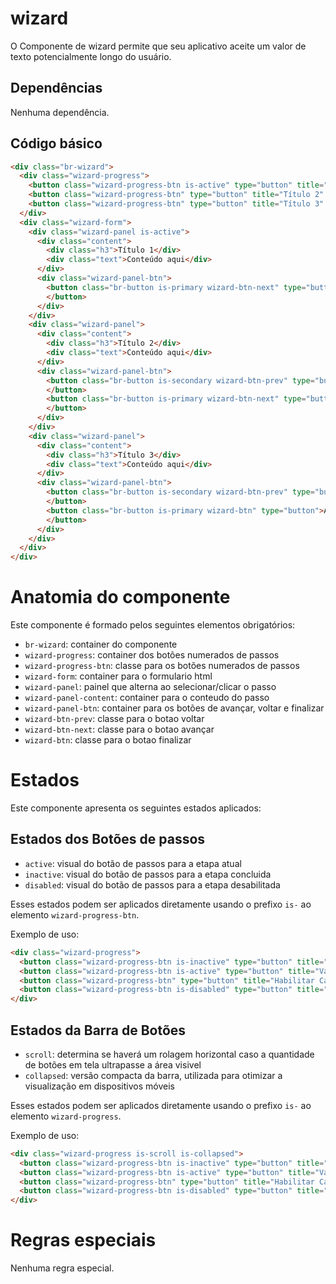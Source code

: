 # wizard

O Componente de wizard  permite que seu aplicativo aceite um valor de texto potencialmente longo do usuário.


## Dependências

Nenhuma dependência.

## Código básico

```html
<div class="br-wizard">
  <div class="wizard-progress">
    <button class="wizard-progress-btn is-active" type="button" title="Título 1" step="1"><span class="info">Título 1</span></button>
    <button class="wizard-progress-btn" type="button" title="Título 2" step="2"><span class="info">Título 2</span></button>
    <button class="wizard-progress-btn" type="button" title="Título 3" step="3"><span class="info">Título 3</span></button>
  </div>
  <div class="wizard-form">
    <div class="wizard-panel is-active">
      <div class="content">
        <div class="h3">Título 1</div>
        <div class="text">Conteúdo aqui</div>
      </div>
      <div class="wizard-panel-btn">
        <button class="br-button is-primary wizard-btn-next" type="button">Avançar
        </button>
      </div>
    </div>
    <div class="wizard-panel">
      <div class="content">
        <div class="h3">Título 2</div>
        <div class="text">Conteúdo aqui</div>
      </div>
      <div class="wizard-panel-btn">
        <button class="br-button is-secondary wizard-btn-prev" type="button">Voltar
        </button>
        <button class="br-button is-primary wizard-btn-next" type="button">Avançar
        </button>
      </div>
    </div>
    <div class="wizard-panel">
      <div class="content">
        <div class="h3">Título 3</div>
        <div class="text">Conteúdo aqui</div>
      </div>
      <div class="wizard-panel-btn">
        <button class="br-button is-secondary wizard-btn-prev" type="button">Voltar
        </button>
        <button class="br-button is-primary wizard-btn" type="button">Avançar
        </button>
      </div>
    </div>
  </div>
</div>

```

# Anatomia do componente

Este componente é formado pelos seguintes elementos obrigatórios:

- `br-wizard`: container do componente
- `wizard-progress`: container dos botões numerados de passos
- `wizard-progress-btn`: classe para os botões numerados de passos
- `wizard-form`: container para o formulario html
- `wizard-panel`: painel que alterna ao selecionar/clicar o passo
- `wizard-panel-content`: container para o conteudo do passo
- `wizard-panel-btn`: container para os botões de avançar, voltar e finalizar
- `wizard-btn-prev`: classe para o botao voltar
- `wizard-btn-next`: classe para o botao avançar
- `wizard-btn`: classe para o botao finalizar


# Estados
Este componente apresenta os seguintes estados aplicados:

## Estados dos Botões de passos

- `active`: visual do botão de passos para a etapa atual
- `inactive`: visual do botão de passos para a etapa concluida
- `disabled`: visual do botão de passos para a etapa desabilitada

Esses estados podem ser aplicados diretamente usando o prefixo `is-` ao elemento `wizard-progress-btn`.

Exemplo de uso:

```html
<div class="wizard-progress">
  <button class="wizard-progress-btn is-inactive" type="button" title="Dados Pessoais" step="1"><span class="info">Dados Pessoais</span></button>
  <button class="wizard-progress-btn is-active" type="button" title="Validar Dados" step="2"><span class="info">Validar Dados</span></button>
  <button class="wizard-progress-btn" type="button" title="Habilitar Cadastro" step="3"><span class="info">Habilitar Cadastro</span></button>
  <button class="wizard-progress-btn is-disabled" type="button" title="Cadastrar Senha" step="4"><span class="info">Cadastrar Senha</span></button>
</div>
```

## Estados da Barra de Botões

- `scroll`: determina se haverá um rolagem horizontal caso a quantidade de botões em tela ultrapasse a área visivel
- `collapsed`: versão compacta da barra, utilizada para otimizar a visualização em dispositivos móveis

Esses estados podem ser aplicados diretamente usando o prefixo `is-` ao elemento `wizard-progress`.

Exemplo de uso:

```html
<div class="wizard-progress is-scroll is-collapsed">
  <button class="wizard-progress-btn is-inactive" type="button" title="Dados Pessoais" step="1"><span class="info">Dados Pessoais</span></button>
  <button class="wizard-progress-btn is-active" type="button" title="Validar Dados" step="2"><span class="info">Validar Dados</span></button>
  <button class="wizard-progress-btn" type="button" title="Habilitar Cadastro" step="3"><span class="info">Habilitar Cadastro</span></button>
  <button class="wizard-progress-btn is-disabled" type="button" title="Cadastrar Senha" step="4"><span class="info">Cadastrar Senha</span></button>
</div>
```

# Regras especiais

Nenhuma regra especial.
